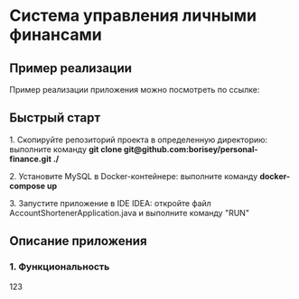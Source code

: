 <h1>Система управления личными финансами</h1>

<h2>Пример реализации</h2>
<p>Пример реализации приложения можно посмотреть по ссылке: <a href=""></a></p>

<h2>Быстрый старт</h2>
<p>1. Скопируйте репозиторий проекта в определенную директорию: выполните команду <strong>git clone git@github.com:borisey/personal-finance.git ./</strong></p>
<p>2. Установите MySQL в Docker-контейнере: выполните команду <strong>docker-compose up</strong></p>
<p>3. Запустите приложение в IDE IDEA: откройте файл AccountShortenerApplication.java и выполните команду "RUN"</p>

<h2>Описание приложения</h2>
<h3>1. Функциональность</h3>
   <p>123</p>
